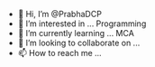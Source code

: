 - 👋 Hi, I’m @PrabhaDCP
- 👀 I’m interested in ... Programming
- 🌱 I’m currently learning ... MCA
- 💞️ I’m looking to collaborate on ... 
- 📫 How to reach me ...

<!---
PrabhaDCP/PrabhaDCP is a ✨ special ✨ repository because its `README.md` (this file) appears on your GitHub profile.
You can click the Preview link to take a look at your changes.
--->

